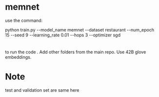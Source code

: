 # memnet
use the command:

python train.py --model_name memnet --dataset restaurant --num_epoch 15 --seed 9 --learning_rate 0.01 --hops 3 --optimizer sgd

#
to run the code .
Add other folders from the main repo. Use 42B glove embeddings.
# Note
test and validation set are same here
